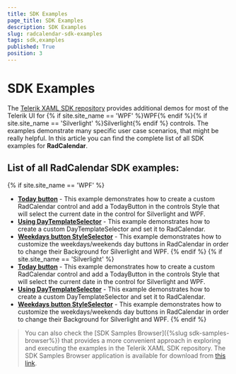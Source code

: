 ```yaml
---
title: SDK Examples
page_title: SDK Examples
description: SDK Examples
slug: radcalendar-sdk-examples
tags: sdk,examples
published: True
position: 3
---
```


# SDK Examples

The [Telerik XAML SDK repository](https://github.com/telerik/xaml-sdk/tree/master/) provides additional demos for most of the Telerik UI for {% if site.site_name == 'WPF' %}WPF{% endif %}{% if site.site_name == 'Silverlight' %}Silverlight{% endif %} controls. The examples demonstrate many specific user case scenarios, that might be really helpful. In this article you can find the complete list of all SDK examples for __RadCalendar__.

## List of all RadCalendar SDK examples:

{% if site.site_name == 'WPF' %}

* __[Today button](https://github.com/telerik/xaml-sdk/tree/master/Calendar/TodayButton)__ - This example demonstrates how to create a custom RadCalendar control and add a TodayButton in the controls Style that will select the current date  in the control for Silverlight and WPF.
* __[Using DayTemplateSelector](https://github.com/telerik/xaml-sdk/tree/master/Calendar/UsingDayTemplateSelector)__ - 
This example demonstrates how to create a custom DayTemplateSelector and set it to RadCalendar.
* __[Weekdays button StyleSelector](https://github.com/telerik/xaml-sdk/tree/master/Calendar/WeekdaysButtonStyleSelector)__ - 
This example demonstrates how to customize the weekdays/weekends day buttons in RadCalendar in order to change their Background for Silverlight and WPF.
{% endif %}
{% if site.site_name == 'Silverlight' %}
* __[Today button](https://github.com/telerik/xaml-sdk/tree/master/Calendar/TodayButton)__ - This example demonstrates how to create a custom RadCalendar control and add a TodayButton in the controls Style that will select the current date  in the control for Silverlight and WPF.
* __[Using DayTemplateSelector](https://github.com/telerik/xaml-sdk/tree/master/Calendar/UsingDayTemplateSelector)__ - 
This example demonstrates how to create a custom DayTemplateSelector and set it to RadCalendar.
* __[Weekdays button StyleSelector](https://github.com/telerik/xaml-sdk/tree/master/Calendar/WeekdaysButtonStyleSelector)__ - 
This example demonstrates how to customize the weekdays/weekends day buttons in RadCalendar in order to change their Background for Silverlight and WPF.
{% endif %}

>You can also check the [SDK Samples Browser]({%slug sdk-samples-browser%}) that provides a more convenient approach in exploring and executing the examples in the Telerik XAML SDK repository. The SDK Samples Browser application is available for download from [this link](http://demos.telerik.com/xaml-sdkbrowser/).